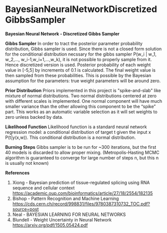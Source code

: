 # BayesianNeuralNetworkDiscretizedGibbsSampler

**Bayesian Neural Network - Discretized Gibbs Sampler**

**Gibbs Sampler**
In order to tract the posterior parameter probability distribution, Gibbs sampler is used.
Since there is not a closed form solution for the conditional distribution necssary for the gibbs sampler P(w_i | w_1, w_2,..., w_i-1,w_i+1,...,w_k), it is not possible to properly sample from it. Hence discretized version is used. Posterior probability of each weight value in [-5,5] by increments of 0.1 is calculated. The final weight value is then sampled from these probabilities. This is possible by the Bayesian assumption for the parameters: true weight parameters will be around zero. 

**Prior Distribution**
Priors implemented in this project is "spike-and-slab" like mixture of normal distributions. Two normal distributions centered at zero with different scales is implemented. One normal component will have much smaller variance than the other allowing this component to be the “spike” part. This works as an automatic variable selection as it will set weights to zero unless backed by data. 
 
**Likelihood Function**
Likelihood function is a standard neural network regression model: a conditional distribution of target t given the input x P(t|y(x,w)). This conditional distribution is a normal distribution.

**Burning Steps**
Gibbs sampler is to be run for ~300 iterations, but the first 40 models is discarded to allow proper mixing. (Metropolis-Hasting MCMC algorithm is guaranteed to converge for large number of steps n, but this n is usually not known) 

**References**
1. Xiong - Bayesian prediction of tissue-regulated splicing using RNA sequence and cellular context https://academic.oup.com/bioinformatics/article/27/18/2554/182135
2. Bishop - Pattern Recognition and Machine Learning https://cds.cern.ch/record/998831/files/9780387310732_TOC.pdf?source=post
3. Neal - BAYESIAN LEARNING FOR NEURAL NETWORKS
4. Blundell - Weight Uncertainty in Neural Network https://arxiv.org/pdf/1505.05424.pdf

